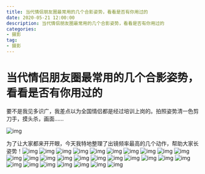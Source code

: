 ```yaml
---
title: 当代情侣朋友圈最常用的几个合影姿势，看看是否有你用过的
date: 2020-05-21 12:00:00
description: 当代情侣朋友圈最常用的几个合影姿势，看看是否有你用过的
categories:
- 摄影
tag: 
- 摄影
---
```


# 当代情侣朋友圈最常用的几个合影姿势，看看是否有你用过的

要不是我见多识广，我差点以为全国情侣都是经过培训上岗的。拍照姿势清一色剪刀手，摸头杀，画面……  

![img](https://yudaotu.com/images/2020/06/21/ZH5frc.gif)

为了让大家都来开开眼，今天我特地整理了出镜频率最高的几个动作，帮助大家长姿势！![img](https://yudaotu.com/images/2020/06/21/ZH5oQo.jpg)  ![img](https://yudaotu.com/images/2020/06/21/ZH5pBF.jpg)  ![img](https://yudaotu.com/images/2020/06/21/ZH5vc8.jpg)  ![img](https://yudaotu.com/images/2020/06/21/ZH5jCi.jpg)  ![img](https://yudaotu.com/images/2020/06/21/ZH5cZf.jpg)  ![img](https://yudaotu.com/images/2020/06/21/ZH5EFX.jpg)  ![img](https://yudaotu.com/images/2020/06/21/ZH5w6R.jpg)  ![img](https://yudaotu.com/images/2020/06/21/ZH5YT4.jpg)  ![img](https://yudaotu.com/images/2020/06/21/ZH5tjd.jpg)  ![img](https://yudaotu.com/images/2020/06/21/ZH5kry.jpg)  ![img](https://yudaotu.com/images/2020/06/21/ZH5DUM.jpg)  ![img](https://yudaotu.com/images/2020/06/21/ZH5CCC.jpg)  ![img](https://yudaotu.com/images/2020/06/21/ZH5uQB.jpg)  ![img](https://yudaotu.com/images/2020/06/21/ZH5Rcw.jpg)  ![img](https://yudaotu.com/images/2020/06/21/ZH5LZe.jpg)  ![img](https://yudaotu.com/images/2020/06/21/ZH55JP.jpg)  ![img](https://yudaotu.com/images/2020/06/21/ZH5NL3.jpg)  ![img](https://yudaotu.com/images/2020/06/21/ZH5XpE.jpg)  ![img](https://yudaotu.com/images/2020/06/21/ZH5WTW.jpg)  ![img](https://yudaotu.com/images/2020/06/21/ZH5F4p.jpg)  ![img](https://yudaotu.com/images/2020/06/21/ZH5JCz.jpg)  ![img](https://yudaotu.com/images/2020/06/21/ZH5xVK.jpg)  ![img](https://yudaotu.com/images/2020/06/21/ZH5eU6.jpg)  ![img](https://yudaotu.com/images/2020/06/21/ZH5BJl.jpg)  ![img](https://yudaotu.com/images/2020/06/21/ZH50c9.jpg)  ![img](https://yudaotu.com/images/2020/06/21/ZH5b3q.jpg)  ![img](https://yudaotu.com/images/2020/06/21/ZH5npb.jpg)  ![img](https://yudaotu.com/images/2020/06/21/ZH5yLa.jpg)        